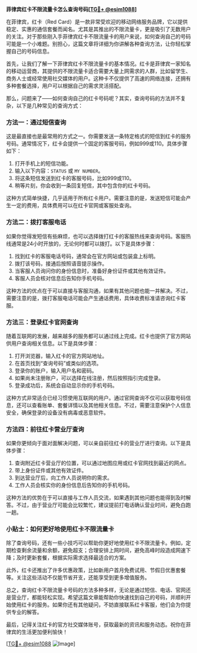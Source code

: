 **菲律宾红卡不限流量卡怎么查询号码[[TG💪+ @esim1088](https://t.me/s/esim1088)]**

在菲律宾，红卡（Red Card）是一款非常受欢迎的移动网络服务品牌，它以提供稳定、实惠的通信套餐而闻名。尤其是其推出的不限流量卡，更是吸引了无数用户的关注。对于那些刚入手菲律宾红卡不限流量卡的用户来说，如何查询自己的号码可能是一个小难题。别担心，这篇文章将详细为你讲解各种查询方法，让你轻松掌握自己的号码信息。

首先，让我们了解一下菲律宾红卡不限流量卡的基本情况。红卡是菲律宾一家知名的移动运营商，其提供的不限流量卡适合需要大量上网需求的人群，比如留学生、商务人士或经常使用社交媒体的用户。这种卡不仅提供了高速的网络连接，还拥有多种套餐选择，用户可以根据自己的需求灵活搭配。

那么，问题来了——如何查询自己的红卡号码呢？其实，查询号码的方法并不复杂，以下是几种常见的查询方式：

### 方法一：通过短信查询

这是最直接也是最常用的方式之一。你需要发送一条特定格式的短信到红卡的服务号码。通常情况下，红卡会提供一个固定的客服号码，例如999或110。具体步骤如下：

1. 打开手机上的短信功能。
2. 输入以下内容：`STATUS` 或 `MY NUMBER`。
3. 将这条短信发送到红卡的客服号码，比如999或110。
4. 稍等片刻，你会收到一条回复短信，其中包含你的红卡号码。

这种方式简单快捷，几乎适用于所有红卡用户。需要注意的是，发送短信可能会产生一定的费用，具体费用可以在红卡官网或客服处查询。

### 方法二：拨打客服电话

如果你觉得发短信有些麻烦，也可以选择拨打红卡的客服热线来查询号码。客服热线通常是24小时开放的，无论何时都可以拨打。以下是具体步骤：

1. 找到红卡的客服电话号码，通常会在官方网站或包装盒上标明。
2. 拨打该号码，接通后按照语音提示操作。
3. 当客服人员询问你的身份信息时，准备好身份证件或其他有效证件。
4. 客服人员会核对信息后告知你手机号码。

这种方法的优点在于可以直接与客服沟通，如果有其他问题也能一并解决。不过，需要注意的是，拨打客服电话可能会产生通话费用，具体收费标准请咨询红卡客服。

### 方法三：登录红卡官网查询

随着互联网的发展，越来越多的服务都可以通过线上完成。红卡也提供了官方网站供用户查询相关信息。以下是具体步骤：

1. 打开浏览器，输入红卡的官方网站地址。
2. 在首页找到“查询号码”或类似的选项。
3. 登录你的账户，输入用户名和密码。
4. 如果尚未注册账户，可以选择在线注册，然后按照指引完成登录。
5. 登录成功后，系统会自动显示你的手机号码。

这种方式非常适合已经习惯使用互联网的用户。通过官网查询不仅可以获取号码信息，还可以查看账单、套餐详情以及其他相关信息。不过，需要注意保护个人信息安全，确保登录的设备没有病毒或恶意软件。

### 方法四：前往红卡营业厅查询

如果你更倾向于面对面解决问题，可以亲自前往红卡的营业厅进行查询。以下是具体步骤：

1. 查询附近红卡营业厅的位置，可以通过地图应用或红卡官网找到最近的网点。
2. 带上身份证件或其他有效证件。
3. 到达营业厅后，向工作人员说明你的需求。
4. 工作人员会核实你的身份信息后告知你的手机号码。

这种方法的优势在于可以直接与工作人员交流，如果遇到其他问题也能得到及时解答。不过，由于营业厅可能会比较繁忙，建议提前打电话确认营业时间，避免白跑一趟。

### 小贴士：如何更好地使用红卡不限流量卡

除了查询号码，还有一些小技巧可以帮助你更好地使用红卡不限流量卡。例如，定期检查剩余流量和余额，避免超支；合理安排上网时间，避免高峰时段造成网速下降；及时更新套餐，根据实际需求选择最适合的方案。

此外，红卡还推出了许多优惠政策，比如新用户首月免费试用、节假日优惠套餐等。关注这些活动不仅能节省开支，还能享受到更多增值服务。

总之，查询红卡不限流量卡号码的方法多种多样，无论是通过短信、电话、官网还是营业厅，都能轻松实现。希望这篇文章能帮助你快速找到自己的号码，并顺利开始使用红卡的服务。如果你还有其他疑问，不妨直接联系红卡客服，他们会为你提供专业的解答。

最后，记得关注红卡的官方社交媒体账号，获取最新的资讯和服务动态。祝你在菲律宾的生活更加便利愉快！

[[TG💪+ @esim1088](https://t.me/s/esim1088) ![Image](https://i.postimg.cc/4NQfJmqS/Snipaste-2025-05-13-00-14-12.png)]